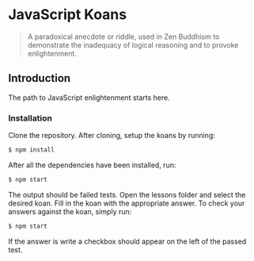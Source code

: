 # JavaScript Koans

> A paradoxical anecdote or riddle, used in Zen Buddhism to demonstrate the inadequacy of logical reasoning and to provoke enlightenment.

## Introduction

The path to JavaScript enlightenment starts here.  


### Installation

Clone the repository. After cloning, setup the koans by running: 

```bash
$ npm install
```

After all the dependencies have been installed, run:

```bash
$ npm start
```

The output should be failed tests. Open the lessons folder and select the desired koan.  Fill in the koan with the appropriate answer.  To check your answers 
against the koan, simply run: 

```bash
$ npm start
```

If the answer is write a checkbox should appear on the left of the passed test.

